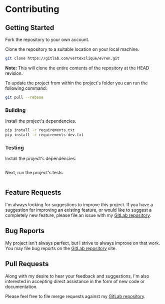 # Contributing

## Getting Started

Fork the repository to your own account.

Clone the repository to a suitable location on your local machine.

```bash
git clone https://gitlab.com/vertexclique/evren.git
```

**Note:** This will clone the entire contents of the repository at the HEAD revision.

To update the project from within the project's folder you can run the following command:

```bash
git pull --rebase
```

### Building

Install the project's dependencies.

```bash
pip install -r requirements.txt
pip install -r requirements-dev.txt
```

### Testing

Install the project's dependencies.

```bash
```

Next, run the project's tests.

```bash
```

## Feature Requests

I'm always looking for suggestions to improve this project. If you have a suggestion for improving an existing feature, or would like to suggest a completely new feature, please file an issue with my [GitLab repository](https://gitlab.com/vertexclique/evren/issues).

## Bug Reports

My project isn't always perfect, but I strive to always improve on that work. You may file bug reports on the [GitLab repository](https://gitlab.com/vertexclique/evren/issues) site.

## Pull Requests

Along with my desire to hear your feedback and suggestions, I'm also interested in accepting direct assistance in the form of new code or documentation.

Please feel free to file merge requests against my [GitLab repository](https://gitlab.com/vertexclique/evren/pulls).
